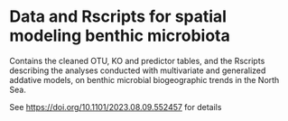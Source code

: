# Data and Rscripts for spatial modeling benthic microbiota
Contains the cleaned OTU, KO and predictor tables, and the Rscripts describing the analyses conducted with multivariate and generalized addative models, on benthic microbial biogeographic trends in the North Sea.

See https://doi.org/10.1101/2023.08.09.552457 for details 